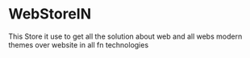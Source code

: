 # WebStoreIN
This Store it use to get all the solution about web and all webs modern themes over website in all fn technologies 
